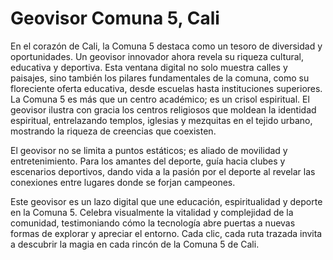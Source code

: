 # Geovisor Comuna 5, Cali

En el corazón de Cali, la Comuna 5 destaca como un tesoro de diversidad y oportunidades. Un geovisor innovador ahora revela su riqueza cultural, educativa y deportiva. Esta ventana digital no solo muestra calles y paisajes, sino también los pilares fundamentales de la comuna, como su floreciente oferta educativa, desde escuelas hasta instituciones superiores.
La Comuna 5 es más que un centro académico; es un crisol espiritual. El geovisor ilustra con gracia los centros religiosos que moldean la identidad espiritual, entrelazando templos, iglesias y mezquitas en el tejido urbano, mostrando la riqueza de creencias que coexisten.

El geovisor no se limita a puntos estáticos; es aliado de movilidad y entretenimiento. Para los amantes del deporte, guía hacia clubes y escenarios deportivos, dando vida a la pasión por el deporte al revelar las conexiones entre lugares donde se forjan campeones.

Este geovisor es un lazo digital que une educación, espiritualidad y deporte en la Comuna 5. Celebra visualmente la vitalidad y complejidad de la comunidad, testimoniando cómo la tecnología abre puertas a nuevas formas de explorar y apreciar el entorno. Cada clic, cada ruta trazada invita a descubrir la magia en cada rincón de la Comuna 5 de Cali.
